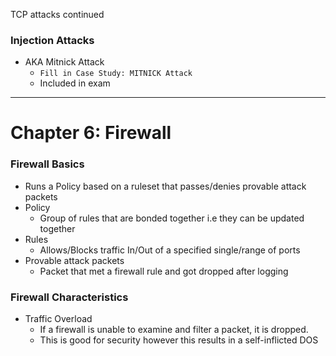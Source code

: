 TCP attacks continued


### Injection Attacks
- AKA Mitnick Attack
	-  `Fill in Case Study: MITNICK Attack `
	- Included in exam

---
# Chapter 6: Firewall
### Firewall Basics
- Runs a Policy based on a ruleset that passes/denies provable attack packets
- Policy
	- Group of rules that are bonded together i.e they can be updated together
- Rules
	- Allows/Blocks traffic In/Out of a specified single/range of ports
- Provable attack packets
	- Packet that met a firewall rule and got dropped after logging


### Firewall Characteristics
- Traffic Overload
	- If a firewall is unable to examine and filter a packet, it is dropped. 
	- This is good for security however this results in a self-inflicted DOS